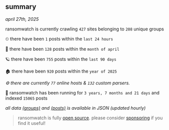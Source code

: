 
## summary
_april 27th, 2025_

ransomwatch is currently crawling `427` sites belonging to `208` unique groups

⏲ there have been `1` posts within the `last 24 hours`

🦈 there have been `128` posts within the `month of april`

🪐 there have been `755` posts within the `last 90 days`

🏚 there have been `920` posts within the `year of 2025`

_⚙️ there are currently `77` online hosts & `132` custom parsers._

🦕 ransomwatch has been running for `3 years, 7 months and 21 days` and indexed `15065` posts

_all data  [(groups)](http://ransomwhat.telemetry.ltd/groups) and [(posts)](http://ransomwhat.telemetry.ltd/posts) is available in JSON (updated hourly)_

> ransomwatch is fully [open source](https://github.com/joshhighet/ransomwatch#ransomwatch--). please consider [sponsoring](https://github.com/sponsors/joshhighet) if you find it useful!
